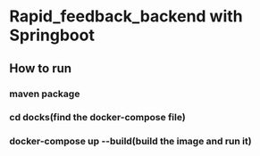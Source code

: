 # Rapid_feedback_backend with Springboot

## How to run

### maven package

### cd docks(find the docker-compose file)

### docker-compose up --build(build the image and run it)

